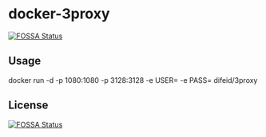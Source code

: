 # docker-3proxy
[![FOSSA Status](https://app.fossa.io/api/projects/git%2Bgithub.com%2Fdifeid%2Fdocker-3proxy.svg?type=shield)](https://app.fossa.io/projects/git%2Bgithub.com%2Fdifeid%2Fdocker-3proxy?ref=badge_shield)


## Usage
docker run -d -p 1080:1080 -p 3128:3128 -e USER=<user> -e PASS=<pass> difeid/3proxy


## License
[![FOSSA Status](https://app.fossa.io/api/projects/git%2Bgithub.com%2Fdifeid%2Fdocker-3proxy.svg?type=large)](https://app.fossa.io/projects/git%2Bgithub.com%2Fdifeid%2Fdocker-3proxy?ref=badge_large)